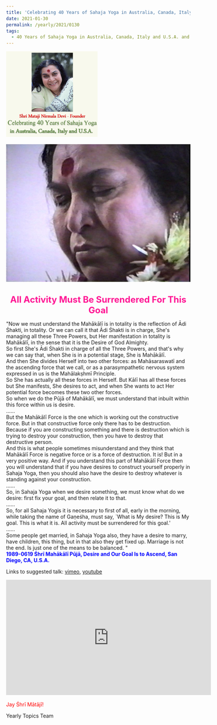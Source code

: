 ```yaml
---
title: 'Celebrating 40 Years of Sahaja Yoga in Australia, Canada, Italy and U.S.A. and its Culture, Post 4 on the International Shri Mahakali Puja Weekend'
date: 2021-01-30
permalink: /yearly/2021/0130
tags:
  - 40 Years of Sahaja Yoga in Australia, Canada, Italy and U.S.A. and its Culture
---
```


<div style="text-align: left"><img src="/images/Celebrating40YearsSahajaYoga.png" width="250" /></div><br>

<div style="text-align: center"><img src="/images/image617.png" /></div>

<br>
<p style="color:DeepPink; text-align:center">
<font size="+2"><b>All Activity Must Be Surrendered For This Goal</b><br></font>
</p>

<p>
"Now we must understand the Mahākālī is in totality is the reflection of Ādi Śhakti, in totality. Or we can call it that Ādi Śhakti is in charge, She's managing all these Three Powers, but Her manifestation in totality is Mahākālī, in the sense that it is the Desire of God Almighty.<br> 
So first She's Ādi Śhakti in charge of all the Three Powers, and that's why we can say that, when She is in a potential stage, She is Mahākālī.<br>
And then She divides Herself into two other forces: as Mahāsaraswatī and the ascending force that we call, or as a parasympathetic nervous system expressed in us is the Mahālakṣhmī Principle.<br>
So She has actually all these forces in Herself. But Kālī has all these forces but She manifests, She desires to act, and when She wants to act Her potential force becomes these two other forces.<br>
So when we do the Pūjā of Mahākālī, we must understand that inbuilt within this force within us is desire.<br>
......<br> 
But the Mahākālī Force is the one which is working out the constructive force. But in that constructive force only there has to be destruction. Because if you are constructing something and there is destruction which is trying to destroy your construction, then you have to destroy that destructive person.<br> 
And this is what people sometimes misunderstand and they think that Mahākālī Force is negative force or is a force of destruction. It is! But in a very positive way. And if you understand this part of Mahākālī Force then you will understand that if you have desires to construct yourself properly in Sahaja Yoga, then you should also have the desire to destroy whatever is standing against your construction.<br>
......<br>
So, in Sahaja Yoga when we desire something, we must know what do we desire: first fix your goal, and then relate it to that.<br>
......<br> 
So, for all Sahaja Yogis it is necessary to first of all, early in the morning, while taking the name of Gaṇeśha, must say, `What is My desire? This is My goal. This is what it is. All activity must be surrendered for this goal.'<br>
......<br>
Some people get married, in Sahaja Yoga also, they have a desire to marry, have children, this thing, but in that also they get fixed up. Marriage is not the end. Is just one of the means to be balanced. "<br>
<font color="blue"><b>1989-0619 Śhrī Mahākālī Pūjā, Desire and Our Goal Is to Ascend, San Diego, CA, U.S.A.</b></font><br>
</p>

Links to suggested talk: <a href="https://vimeo.com/24863956"> vimeo</a>, <a href="https://www.youtube.com/watch?v=uxVp6ZO5UiA"> youtube</a><br>

<iframe width="560" height="315" src="https://www.youtube.com/embed/uxVp6ZO5UiA" frameborder="0" allow="accelerometer; autoplay; clipboard-write; encrypted-media; gyroscope; picture-in-picture" allowfullscreen></iframe>

<p style="color:red;">Jay Śhrī Mātājī!<br></p>

Yearly Topics Team